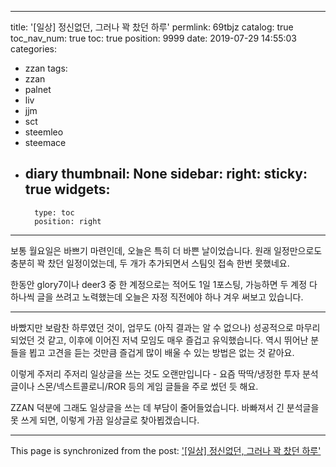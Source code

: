 
---
title: '[일상] 정신없던, 그러나 꽉 찼던 하루'
permlink: 69tbjz
catalog: true
toc_nav_num: true
toc: true
position: 9999
date: 2019-07-29 14:55:03
categories:
- zzan
tags:
- zzan
- palnet
- liv
- jjm
- sct
- steemleo
- steemace
- diary
thumbnail: None
sidebar:
    right:
        sticky: true
widgets:
    -
        type: toc
        position: right
---


보통 월요일은 바쁘기 마련인데, 오늘은 특히 더 바쁜 날이었습니다. 원래 일정만으로도 충분히 꽉 찼던  일정이었는데, 두 개가 추가되면서 스팀잇 접속 한번 못했네요.

한동안 glory7이나 deer3 중 한 계정으로는 적어도 1일 1포스팅, 가능하면 두 계정 다 하나씩 글을 쓰려고 노력했는데 오늘은 자정 직전에야 하나 겨우 써보고 있습니다.

---

바빴지만 보람찬 하루였던 것이, 업무도 (아직 결과는 알 수 없으나) 성공적으로 마무리되었던 것 같고, 이후에 이어진 저녁 모임도 매우 즐겁고 유익했습니다. 역시 뛰어난 분들을 뵙고 고견을 듣는 것만큼 즐겁게 많이 배울 수 있는 방법은 없는 것 같아요.

이렇게 주저리 주저리 일상글을 쓰는 것도 오랜만입니다  - 요즘 딱딱/냉정한 투자 분석글이나 스몬/넥스트콜로니/ROR 등의 게임 글들을 주로 썼던 듯 해요. 

ZZAN 덕분에 그래도 일상글을 쓰는 데 부담이 줄어들었습니다. 바빠져서 긴 분석글을 못 쓰게 되면, 이렇게 가끔 일상글로 찾아뵙겠습니다.

- - -

This page is synchronized from the post: ['[일상] 정신없던, 그러나 꽉 찼던 하루'](https://steemit.com/@glory7/69tbjz)
